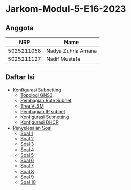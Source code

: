 # Jarkom-Modul-5-E16-2023

## Anggota

| NRP | Name |
| --- | --- |
| 5025211058 | Nadya Zuhria Amana |
| 5025211127 | Nadif Mustafa |

## Daftar Isi
- [Konfigurasi Subnetting](#topologi-gns3)
    - [Topologi GNS3](#topologi-gns3)
    - [Pembagian Rute Subnet](#pembagian-rute-subnet)
    - [Tree VLSM](#tree-vlsm)
    - [Pembagian IP subnet](#pembagian-ip-subnet)
    - [Konfigurasi Subnetting](#konfigurasi-subnetting)
    - [Konfigurasi DHCP](#konfigurasi-dhcp)
- [Penyelesaian Soal](#soal-1)
    - [Soal 1](#soal-1)
    - [Soal 2](#soal-2)
    - [Soal 3](#soal-3)
    - [Soal 4](#soal-4)
    - [Soal 5](#soal-5)
    - [Soal 6](#soal-6)
    - [Soal 7](#soal-7)
    - [Soal 8](#soal-8)
    - [Soal 9](#soal-9)
    - [Soal 10](#soal-10)
